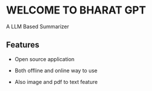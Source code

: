 

# WELCOME TO BHARAT GPT

A LLM Based Summarizer



## Features 

- Open source application 

- Both offline and online way to use

- Also image and pdf to text feature

